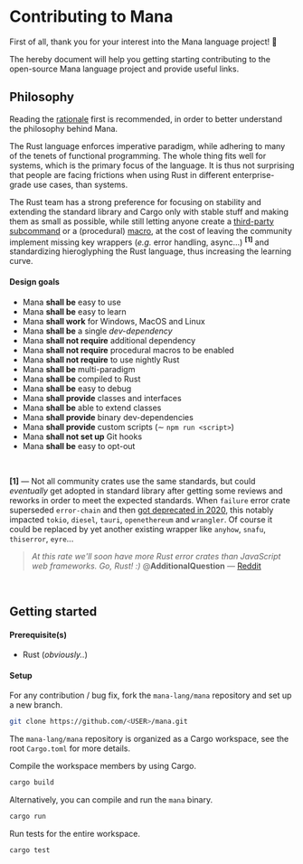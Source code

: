 # Contributing to Mana

First of all, thank you for your interest into the Mana language project! :pray:

The hereby document will help you getting starting contributing to the open-source Mana language project and provide useful links.



## Philosophy

Reading the [rationale](https://github.com/mana-lang/mana#rationale) first is recommended, in order to better understand the philosophy behind Mana.

The Rust language enforces imperative paradigm, while adhering to many of the tenets of functional programming. The whole thing fits well for systems, which is the primary focus of the language. It is thus not surprising that people are facing frictions when using Rust in different enterprise-grade use cases, than systems.

The Rust team has a strong preference for focusing on stability and extending the standard library and Cargo only with stable stuff and making them as small as possible, while still letting anyone create a [third-party subcommand](https://github.com/rust-lang/cargo/wiki/Third-party-cargo-subcommands) or a (procedural) [macro](https://doc.rust-lang.org/book/ch19-06-macros.html), at the cost of leaving the community implement missing key wrappers (_e.g._ error handling, async...) <sup><strong>[1]</strong></sup> and standardizing hieroglyphing the Rust language, thus increasing the learning curve.

#### Design goals

- Mana **shall be** easy to use
- Mana **shall be** easy to learn
- Mana **shall work** for Windows, MacOS and Linux
- Mana **shall be** a single _dev-dependency_
- Mana **shall not require** additional dependency
- Mana **shall not require** procedural macros to be enabled
- Mana **shall not require** to use nightly Rust
- Mana **shall be** multi-paradigm
- Mana **shall be** compiled to Rust
- Mana **shall be** easy to debug
- Mana **shall provide** classes and interfaces
- Mana **shall be** able to extend classes
- Mana **shall provide** binary dev-dependencies
- Mana **shall provide** custom scripts (∼ `npm run <script>`)
- Mana **shall not set up** Git hooks
- Mana **shall be** easy to opt-out

<br>

<strong>[1]</strong> — Not all community crates use the same standards, but could _eventually_ get adopted in standard library after getting some reviews and reworks in order to meet the expected standards. When `failure` error crate superseded `error-chain` and then [got deprecated in 2020](https://github.com/rust-lang-nursery/failure/pull/347), this notably impacted `tokio`, `diesel`, `tauri`, `openethereum` and `wrangler`. Of course it could be replaced by yet another existing wrapper like `anyhow`, `snafu`, `thiserror`, `eyre`...

> _At this rate we'll soon have more Rust error crates than JavaScript web frameworks. Go, Rust! :)_
> @**AdditionalQuestion** — [Reddit](https://www.reddit.com/r/rust/comments/dfkwfo/announcing_thiserror_a_convenient_modern/f341fyz/?utm_source=reddit&utm_medium=web2x&context=3)

<br>

## Getting started

#### Prerequisite(s)

- Rust (_obviously.._)

#### Setup

For any contribution / bug fix, fork the `mana-lang/mana` repository and set up a new branch.

```bash
git clone https://github.com/<USER>/mana.git
```

The `mana-lang/mana` repository is organized as a Cargo workspace, see the root `Cargo.toml` for more details.

Compile the workspace members by using Cargo.

```bash
cargo build
```

Alternatively, you can compile and run the `mana` binary.

```bash
cargo run
```

Run tests for the entire workspace.

```bash
cargo test
```

